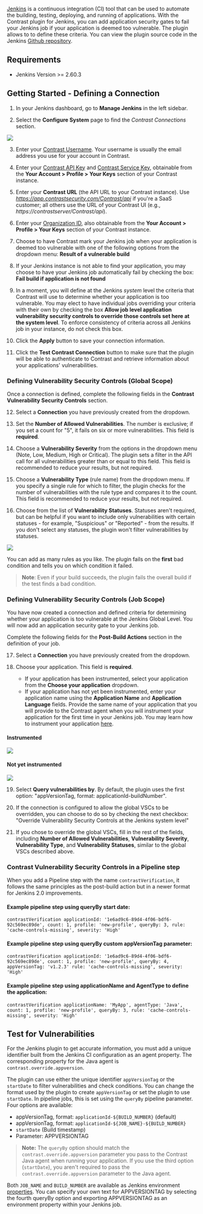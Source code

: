 <!--
title: "Contrast Jenkins Plugin"
description: "Sample Jenkins plugin using the Contrast Java SDK"
tags: "tools Jenkins SDK Integration Java"
-->

[Jenkins](https://jenkins.io/) is a continuous integration (CI) tool that can be used to automate the building, testing, deploying, and running of applications. With the Contrast plugin for Jenkins, you can add application security gates to fail your Jenkins job if your application is deemed too vulnerable. The plugin allows to to define these criteria. You can view the plugin source code in the Jenkins [Github repository](https://github.com/jenkinsci/contrast-continuous-application-security-plugin). 


## Requirements
* Jenkins Version >= 2.60.3


## Getting Started - Defining a Connection

1. In your Jenkins dashboard, go to **Manage Jenkins** in the left sidebar. 

2. Select the **Configure System** page to find the _Contrast Connections_ section.

<a href="assets/images/Jenkins_Contrast_Connection.png" rel="lightbox" title="Profile configuration"><img class="thumbnail" src="assets/images/Jenkins_Contrast_Connection.png"/></a>

3.  Enter your [Contrast Username](user-account.html#loginpwd). Your username is usually the email address you use for your account in Contrast. 

4. Enter your [Contrast API Key](user-account.html#profile) and [Contrast Service Key](user-account.html#profile), obtainable from the **Your Account > Profile > Your Keys** section of your Contrast instance.        

5. Enter your **Contrast URL** (the API URL to your Contrast instance). Use *https://app.contrastsecurity.com/Contrast/api* if you're a SaaS customer; all others use the URL of your Contrast UI (e.g., *https://contrastserver/Contrast/api*).

6. Enter your [Organization ID](admin-orgsettings.html#apikey), also obtainable from the **Your Account > Profile > Your Keys** section of your Contrast instance.

7. Choose to have Contrast mark your Jenkins job when your application is deemed too vulnerable with one of the following options from the dropdown menu: **Result of a vulnerable build**

8. If your Jenkins instance is not able to find your application, you may choose to have your Jenkins job automatically fail by checking the box: **Fail build if application is not found**

9. In a moment, you will define at the Jenkins _system_ level the criteria that Contrast will use to determine whether your application is too vulnerable. You may elect to have individual jobs overriding your criteria with their own by checking the box **Allow job level application vulnerability security controls to override those controls set here at the system level**. To enforce consistency of criteria across all Jenkins job in your instance, do not check this box.

10. Click the **Apply** button to save your connection information.

11. Click the **Test Contrast Connection** button to make sure that the plugin will be able to authenticate to Contrast and retrieve information about your applications' vulnerabilities.


### Defining Vulnerability Security Controls (Global Scope)

Once a connection is defined, complete the following fields in the **Contrast Vulnerability Security Controls** section.

12. Select a **Connection** you have previously created from the dropdown.

13. Set the **Number of Allowed Vulnerabilities**. The number is exclusive; if you set a count for "5", it fails on six or more vulnerabilities. This field is **required**.

14. Choose a **Vulnerability Severity** from the options in the dropdown menu (Note, Low, Medium, High or Critical). The plugin sets a filter in the API call for all vulnerabilities greater than or equal to this field. This field is recommended to reduce your results, but not required.

15. Choose a **Vulnerability Type** (rule name) from the dropdown menu. If you specify a single rule for which to filter, the plugin checks for the number of vulnerabilities with the rule type and compares it to the count. This field is recommended to reduce your results, but not required. 

16. Choose from the list of **Vulnerability Statuses**. Statuses aren't required, but can be helpful if you want to include only vulnerabilities with certain statuses - for example, "Suspicious" or "Reported" - from the results. If you don't select any statuses, the plugin won't filter vulnerabilities by statuses.

<a href="assets/images/Jenkins_Global_Vulnerability_Security_Control.png" rel="lightbox" title="VSC configuration"><img class="thumbnail" src="assets/images/Jenkins_Global_Vulnerability_Security_Control.png"/></a>

You can add as many rules as you like. The plugin fails on the **first** bad condition and tells you on which condition it failed.

>**Note**: Even if your build succeeds, the plugin fails the overall build if the test finds a bad condition.


### Defining Vulnerability Security Controls (Job Scope)

You have now created a connection and defined criteria for determining whether your application is too vulnerable at the Jenkins Global Level. You will now add an application security gate to your Jenkins job.

Complete the following fields for the **Post-Build Actions** section in the definition of your job.

17. Select a **Connection** you have previously created from the dropdown.

18. Choose your application. This field is **required**.
    * If your application has been instrumented, select your application from the **Choose your application** dropdown.
    * If your application has not yet been instrumented, enter your application name using the **Application Name** and **Application Language** fields. Provide the same name of your application that you will provide to the Contrast agent when you will instrument your application for the first time in your Jenkins job. You may learn how to instrument your application [here](https://docs.contrastsecurity.com/installation-javaguides.html).


#### Instrumented
<a href="assets/images/Jenkins_build_appId.png" rel="lightbox" title="VSC configuration with application"><img class="thumbnail" src="assets/images/Jenkins_build_appId.png"/></a>


#### Not yet instrumented
<a href="assets/images/Jenkins_build_appName.png" rel="lightbox" title="VSC configuration with application name"><img class="thumbnail" src="assets/images/Jenkins_build_appName.png"/></a>

19. Select **Query vulnerabilities by**. By default, the plugin uses the first option: "appVersionTag, format: applicationId-buildNumber". 

20. If the connection is configured to allow the global VSCs to be overridden, you can choose to do so by checking the next checkbox: "Override Vulnerability Security Controls at the Jenkins system level"

21. If you chose to override the global VSCs, fill in the rest of the fields, including **Number of Allowed Vulnerabilities**,
 **Vulnerability Severity**, **Vulnerability Type**, and **Vulnerability Statuses**, similar to the global VSCs described above.


### Contrast Vulnerability Security Controls in a Pipeline step

When you add a Pipeline step with the name `contrastVerification`, it follows the same principles as the post-build action but in a newer format for Jenkins 2.0 improvements.

#### Example pipeline step using queryBy start date:

```
contrastVerification applicationId: '1e6ad9c6-89d4-4f06-bdf6-92c569ec89de', count: 1, profile: 'new-profile', queryBy: 3, rule: 'cache-controls-missing', severity: 'High'
```

#### Example pipeline step using queryBy custom appVersionTag parameter:

```
contrastVerification applicationId: '1e6ad9c6-89d4-4f06-bdf6-92c569ec89de', count: 1, profile: 'new-profile', queryBy: 4, appVersionTag: 'v1.2.3' rule: 'cache-controls-missing', severity: 'High'
```

#### Example pipeline step using applicationName and AgentType to define the application:

```
contrastVerification applicationName: 'MyApp', agentType: 'Java', count: 1, profile: 'new-profile', queryBy: 3, rule: 'cache-controls-missing', severity: 'High'
```

## Test for Vulnerabilities

For the Jenkins plugin to get accurate information, you must add a unique identifier built from the Jenkins CI configuration as an agent property. The corresponding property for the Java agent is `contrast.override.appversion`.

The plugin can use either the unique identifier `appVersionTag` or the `startDate` to filter vulnerabilities and check conditions. You can change the format used by the plugin to create `appVersionTag` or set the plugin to use `startDate`. In pipeline jobs, this is set using the `queryBy` pipeline parameter. Four options are available: 

* appVersionTag, format: `applicationId-${BUILD_NUMBER}` (default)
* appVersionTag, format: `applicationId-${JOB_NAME}-${BUILD_NUMBER}`
* `startDate` (Build timestamp)
* Parameter: APPVERSIONTAG

> **Note:** The `queryBy` option should match the `contrast.override.appversion` parameter you pass to the Contrast Java agent when running your application. If you use the third option (`startDate`), you aren't required to pass the `contrast.override.appversion` parameter to the Java agent.

Both `JOB_NAME` and `BUILD_NUMBER` are available as Jenkins environment <a href="https://wiki.jenkins-ci.org/display/JENKINS/Building+a+software+project">properties</a>. You can specify your own text for APPVERSIONTAG by selecting the fourth queryBy option and exporting APPVERSIONTAG as an environment property within your Jenkins job.
